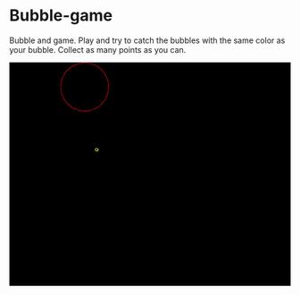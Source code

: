 # Bubble-game
Bubble and game. Play and try to catch the bubbles with the same color as your bubble. Collect as many points as you can.


![ Alt text](bubbles.gif)